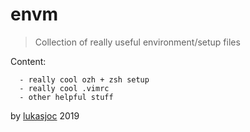 # envm
> Collection of really useful environment/setup files 

Content:
```
  - really cool ozh + zsh setup
  - really cool .vimrc
  - other helpful stuff
```

by [lukasjoc](https://lukasjoc.com) 2019
